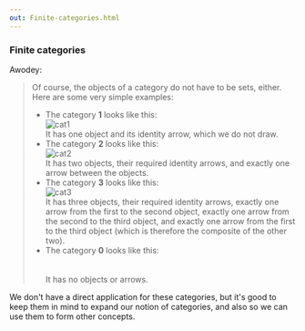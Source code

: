 ```yaml
---
out: Finite-categories.html
---
```


### Finite categories

Awodey:

> Of course, the objects of a category do not have to be sets, either. Here are some very simple examples:
>
> - The category **1** looks like this:<br>![cat1](files/day16-c-1.png)<br>It has one object and its identity arrow, which we do not draw.
> - The category **2** looks like this:<br>![cat2](files/day16-c-2.png)<br>It has two objects, their required identity arrows, and exactly one arrow between the objects.
> - The category **3** looks like this:<br>![cat3](files/day16-c-3.png)<br>It has three objects, their required identity arrows, exactly one arrow from the first to the second object, exactly one arrow from the second to the third object, and exactly one arrow from the first to the third object (which is therefore the composite of the other two).
> - The category **0** looks like this:<br><br><br>It has no objects or arrows.
>

We don't have a direct application for these categories, but it's good to keep them in mind to expand our notion of categories, and also so we can use them to form other concepts.
